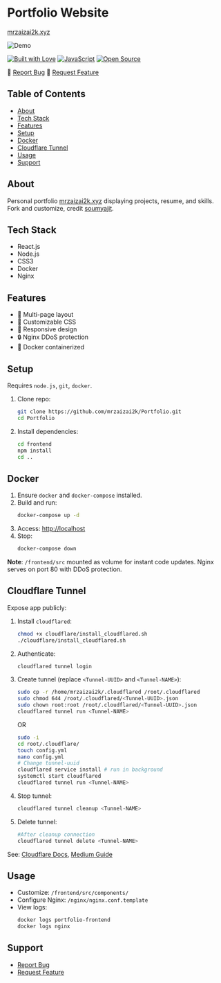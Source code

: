 
# Portfolio Website
[mrzaizai2k.xyz](https://mrzaizai2k.xyz/)

![Demo](./Images/readme-img1.png)

[![Built with Love](https://forthebadge.com/images/badges/built-with-love.svg)](https://forthebadge.com)
[![JavaScript](https://forthebadge.com/images/badges/made-with-javascript.svg)](https://forthebadge.com)
[![Open Source](https://forthebadge.com/images/badges/open-source.svg)](https://forthebadge.com)

🔹 [Report Bug](https://github.com/mrzaizai2k/Portfolio/issues) 🔹 [Request Feature](https://github.com/mrzaizai2k/Portfolio/issues)

## Table of Contents
- [About](#about)
- [Tech Stack](#tech-stack)
- [Features](#features)
- [Setup](#setup)
- [Docker](#docker)
- [Cloudflare Tunnel](#cloudflare-tunnel)
- [Usage](#usage)
- [Support](#support)

## About
Personal portfolio [mrzaizai2k.xyz](https://mrzaizai2k.xyz/) displaying projects, resume, and skills. Fork and customize, credit [soumyajit](https://soumyajit.vercel.app/).

## Tech Stack
- React.js
- Node.js
- CSS3
- Docker
- Nginx

## Features
- 📖 Multi-page layout
- 🎨 Customizable CSS
- 📱 Responsive design
- 🔒 Nginx DDoS protection
- 🐳 Docker containerized

## Setup
Requires `node.js`, `git`, `docker`.

1. Clone repo:
   ```bash
   git clone https://github.com/mrzaizai2k/Portfolio.git
   cd Portfolio
   ```
2. Install dependencies:
   ```bash
   cd frontend
   npm install
   cd ..
   ```

## Docker
1. Ensure `docker` and `docker-compose` installed.
2. Build and run:
   ```bash
   docker-compose up -d
   ```
3. Access: [http://localhost](http://localhost)
4. Stop:
   ```bash
   docker-compose down
   ```

**Note**: `/frontend/src` mounted as volume for instant code updates. Nginx serves on port 80 with DDoS protection.

## Cloudflare Tunnel
Expose app publicly:

1. Install `cloudflared`:
   ```bash
   chmod +x cloudflare/install_cloudflared.sh
   ./cloudflare/install_cloudflared.sh
   ```
2. Authenticate:
   ```bash
   cloudflared tunnel login
   ```
3. Create tunnel (replace `<Tunnel-UUID>` and `<Tunnel-NAME>`):
   ```bash
   sudo cp -r /home/mrzaizai2k/.cloudflared /root/.cloudflared
   sudo chmod 644 /root/.cloudflared/<Tunnel-UUID>.json
   sudo chown root:root /root/.cloudflared/<Tunnel-UUID>.json
   cloudflared tunnel run <Tunnel-NAME>
   ```
   
   OR
   
   ```bash
   sudo -i
   cd root/.cloudflare/
   touch config.yml
   nano config.yml
   # Change tunnel-uuid
   cloudflared service install # run in background
   systemctl start cloudflared
   cloudflared tunnel run <Tunnel-NAME>
   ```
4. Stop tunnel:
   ```bash
   cloudflared tunnel cleanup <Tunnel-NAME>
   ```
5. Delete tunnel:
   ```bash
   #After cleanup connection
   cloudflared tunnel delete <Tunnel-NAME>
   ```


See: [Cloudflare Docs](https://developers.cloudflare.com/cloudflare-one/connections/connect-networks/do-more-with-tunnels/local-management/create-local-tunnel/#1-download-and-install-cloudflared), [Medium Guide](https://freedium.cfd/https://medium.com/@al_imran_ahmed/how-i-turned-an-old-laptop-into-a-web-hosting-server-for-my-laravel-application-e9035692d56b)

## Usage
- Customize: `/frontend/src/components/`
- Configure Nginx: `/nginx/nginx.conf.template`
- View logs:
   ```bash
   docker logs portfolio-frontend
   docker logs nginx
   ```

## Support
- [Report Bug](https://github.com/mrzaizai2k/Portfolio/issues)
- [Request Feature](https://github.com/mrzaizai2k/Portfolio/issues)
